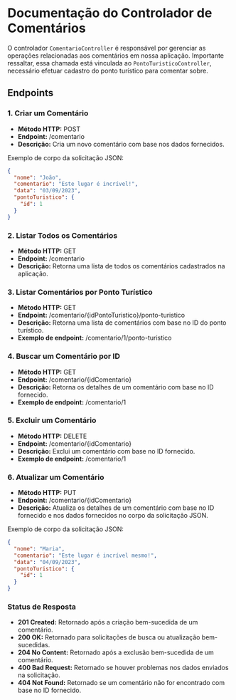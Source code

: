 # Documentação do Controlador de Comentários

O controlador `ComentarioController` é responsável por gerenciar as operações relacionadas aos comentários em nossa aplicação. Importante ressaltar, essa chamada está vinculada ao `PontoTuristicoController`, necessário efetuar cadastro do ponto turístico para comentar sobre.

## Endpoints

### 1. Criar um Comentário

- **Método HTTP:** POST
- **Endpoint:** /comentario
- **Descrição:** Cria um novo comentário com base nos dados fornecidos.

Exemplo de corpo da solicitação JSON:
```json
{
  "nome": "João",
  "comentario": "Este lugar é incrível!",
  "data": "03/09/2023",
  "pontoTuristico": {
    "id": 1
  }
}
```

### 2. Listar Todos os Comentários

- **Método HTTP:** GET
- **Endpoint:** /comentario
- **Descrição:** Retorna uma lista de todos os comentários cadastrados na aplicação.

### 3. Listar Comentários por Ponto Turístico

- **Método HTTP:** GET
- **Endpoint:** /comentario/{idPontoTuristico}/ponto-turistico
- **Descrição:** Retorna uma lista de comentários com base no ID do ponto turístico.
- **Exemplo de endpoint:** /comentario/1/ponto-turistico

### 4. Buscar um Comentário por ID

- **Método HTTP:** GET
- **Endpoint:** /comentario/{idComentario}
- **Descrição:** Retorna os detalhes de um comentário com base no ID fornecido.
- **Exemplo de endpoint:** /comentario/1

### 5. Excluir um Comentário

- **Método HTTP:** DELETE
- **Endpoint:** /comentario/{idComentario}
- **Descrição:** Exclui um comentário com base no ID fornecido.
- **Exemplo de endpoint:** /comentario/1

### 6. Atualizar um Comentário

- **Método HTTP:** PUT
- **Endpoint:** /comentario/{idComentario}
- **Descrição:** Atualiza os detalhes de um comentário com base no ID fornecido e nos dados fornecidos no corpo da solicitação JSON.
  
Exemplo de corpo da solicitação JSON:
```json
{
  "nome": "Maria",
  "comentario": "Este lugar é incrível mesmo!",
  "data": "04/09/2023",
  "pontoTuristico": {
    "id": 1
  }
}
```

### Status de Resposta
- **201 Created:** Retornado após a criação bem-sucedida de um comentário.
- **200 OK:** Retornado para solicitações de busca ou atualização bem-sucedidas.
- **204 No Content:** Retornado após a exclusão bem-sucedida de um comentário.
- **400 Bad Request:** Retornado se houver problemas nos dados enviados na solicitação.
- **404 Not Found:** Retornado se um comentário não for encontrado com base no ID fornecido.
